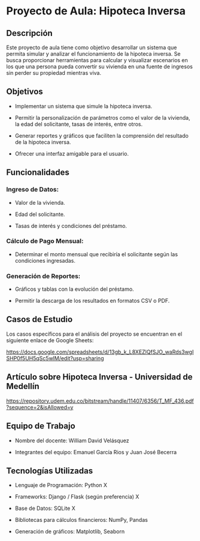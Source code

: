 # Proyecto de Aula: Hipoteca Inversa

## Descripción

Este proyecto de aula tiene como objetivo desarrollar un sistema que permita simular y analizar el funcionamiento de la hipoteca inversa. Se busca proporcionar herramientas para calcular y visualizar escenarios en los que una persona pueda convertir su vivienda en una fuente de ingresos sin perder su propiedad mientras viva.

## Objetivos

- Implementar un sistema que simule la hipoteca inversa.

- Permitir la personalización de parámetros como el valor de la vivienda, la edad del solicitante, tasas de interés, entre otros.

- Generar reportes y gráficos que faciliten la comprensión del resultado de la hipoteca inversa.

- Ofrecer una interfaz amigable para el usuario.

## Funcionalidades

### Ingreso de Datos:

- Valor de la vivienda.

- Edad del solicitante.

- Tasas de interés y condiciones del préstamo.

### Cálculo de Pago Mensual:

- Determinar el monto mensual que recibiría el solicitante según las condiciones ingresadas.


### Generación de Reportes:

- Gráficos y tablas con la evolución del préstamo.

- Permitir la descarga de los resultados en formatos CSV o PDF.


## Casos de Estudio

Los casos específicos para el análisis del proyecto se encuentran en el siguiente enlace de Google Sheets:

https://docs.google.com/spreadsheets/d/13gb_k_L8XEZlQfSJO_waRds3wgISHP0f5UH5qSc5wlM/edit?usp=sharing

## Artículo sobre Hipoteca Inversa - Universidad de Medellín
https://repository.udem.edu.co/bitstream/handle/11407/6356/T_MF_436.pdf?sequence=2&isAllowed=y

## Equipo de Trabajo

- Nombre del docente: William David Velásquez

- Integrantes del equipo: Emanuel García Rios y Juan José Becerra

## Tecnologías Utilizadas

- Lenguaje de Programación: Python X

- Frameworks: Django / Flask (según preferencia) X

- Base de Datos: SQLite X

- Bibliotecas para cálculos financieros: NumPy, Pandas

- Generación de gráficos: Matplotlib, Seaborn